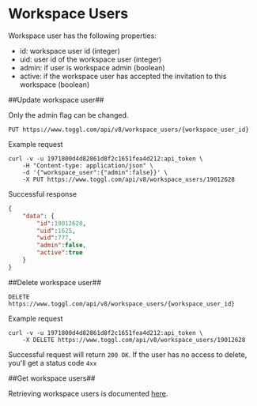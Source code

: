 Workspace Users
====================

Workspace user has the following properties:
* id: workspace user id (integer)
* uid: user id of the workspace user (integer)
* admin: if user is workspace admin (boolean)
* active: if the workspace user has accepted the invitation to this workspace (boolean)

##Update workspace user##

Only the admin flag can be changed.

`PUT https://www.toggl.com/api/v8/workspace_users/{workspace_user_id}`

Example request

```shell
curl -v -u 1971800d4d82861d8f2c1651fea4d212:api_token \
	-H "Content-type: application/json" \
	-d '{"workspace_user":{"admin":false}}' \
	-X PUT https://www.toggl.com/api/v8/workspace_users/19012628
```


Successful response
```json
{
	"data": {
		"id":19012628,
		"uid":1625,
		"wid":777,
		"admin":false,
		"active":true
	}
}
```

##Delete workspace user##

`DELETE https://www.toggl.com/api/v8/workspace_users/{workspace_user_id}`

Example request
```shell
curl -v -u 1971800d4d82861d8f2c1651fea4d212:api_token \
	-X DELETE https://www.toggl.com/api/v8/workspace_users/19012628
```

Successful request will return `200 OK`. If the user has no access to delete, you'll get a status code `4xx`

##Get workspace users##

Retrieving workspace users is documented [here](workspaces.md#get-workspace-users).